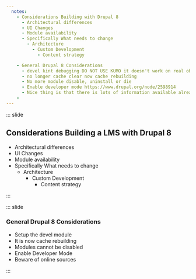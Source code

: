 ```yaml
---
  notes:
    - Considerations Building with Drupal 8
      - Architectural differences
      - UI Changes
      - Module availability
      - Specifically What needs to change
        - Architecture
          - Custom Development
            - Content strategy

    - General Drupal 8 Considerations
      - devel kint debugging DO NOT USE KUMO it doesn't work on real objects
      - no longer cache clear now cache rebuilding
      - No more module disable, uninstall or die
      - Enable developer mode https://www.drupal.org/node/2598914
      - Nice thing is that there is lots of information available already for Drupal8 the problem is that there is lots of bad information available for Drupal 8. Check your sources and do not expect everything you read to actually work. Even d.o documentation can be out of date. poll module example.
    -
---
```


::: slide

## Considerations Building a LMS with Drupal 8

  - Architectural differences
  - UI Changes
  - Module availability
  - Specifically What needs to change
    - Architecture
      - Custom Development
        - Content strategy

:::

::: slide

### General Drupal 8 Considerations

  - Setup the devel module
  - It is now cache rebuilding
  - Modules cannot be disabled
  - Enable Developer Mode
  - Beware of online sources

:::
